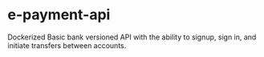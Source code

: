 # e-payment-api
Dockerized Basic bank versioned API with the ability to signup, sign in, and initiate transfers  between accounts. 
